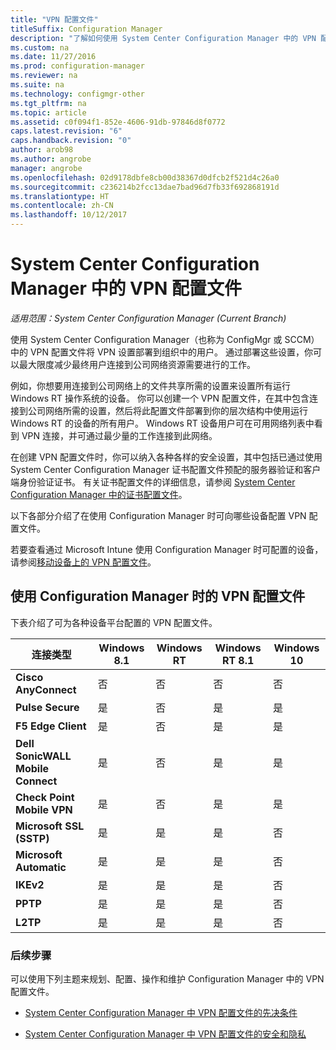 ```yaml
---
title: "VPN 配置文件"
titleSuffix: Configuration Manager
description: "了解如何使用 System Center Configuration Manager 中的 VPN 配置文件将 VPN 设置部署到组织中的用户。"
ms.custom: na
ms.date: 11/27/2016
ms.prod: configuration-manager
ms.reviewer: na
ms.suite: na
ms.technology: configmgr-other
ms.tgt_pltfrm: na
ms.topic: article
ms.assetid: c0f094f1-852e-4606-91db-97846d8f0772
caps.latest.revision: "6"
caps.handback.revision: "0"
author: arob98
ms.author: angrobe
manager: angrobe
ms.openlocfilehash: 02d9178dbfe8cb00d38367d0dfcb2f521d4c26a0
ms.sourcegitcommit: c236214b2fcc13dae7bad96d7fb33f692868191d
ms.translationtype: HT
ms.contentlocale: zh-CN
ms.lasthandoff: 10/12/2017
---
```

# <a name="vpn-profiles-in-system-center-configuration-manager"></a>System Center Configuration Manager 中的 VPN 配置文件

*适用范围：System Center Configuration Manager (Current Branch)*


使用 System Center Configuration Manager（也称为 ConfigMgr 或 SCCM）中的 VPN 配置文件将 VPN 设置部署到组织中的用户。 通过部署这些设置，你可以最大限度减少最终用户连接到公司网络资源需要进行的工作。  

 例如，你想要用连接到公司网络上的文件共享所需的设置来设置所有运行 Windows RT 操作系统的设备。 你可以创建一个 VPN 配置文件，在其中包含连接到公司网络所需的设置，然后将此配置文件部署到你的层次结构中使用运行 Windows RT 的设备的所有用户。 Windows RT 设备用户可在可用网络列表中看到 VPN 连接，并可通过最少量的工作连接到此网络。  

 在创建 VPN 配置文件时，你可以纳入各种各样的安全设置，其中包括已通过使用 System Center Configuration Manager 证书配置文件预配的服务器验证和客户端身份验证证书。 有关证书配置文件的详细信息，请参阅 [System Center Configuration Manager 中的证书配置文件](introduction-to-certificate-profiles.md)。  

 以下各部分介绍了在使用 Configuration Manager 时可向哪些设备配置 VPN 配置文件。

 若要查看通过 Microsoft Intune 使用 Configuration Manager 时可配置的设备，请参阅[移动设备上的 VPN 配置文件](/sccm/mdm/deploy-use/create-vpn-profiles)。  

## <a name="vpn-profiles-when-using-configuration-manager"></a>使用 Configuration Manager 时的 VPN 配置文件  
 下表介绍了可为各种设备平台配置的 VPN 配置文件。  

|连接类型|Windows 8.1|Windows RT|Windows RT 8.1|Windows 10|  
|---------------------|-----------------|----------------|--------------------|----------------|  
|**Cisco AnyConnect**|否|否|否|否|  
|**Pulse Secure**|是|否|是|是|  
|**F5 Edge Client**|是|否|是|是|  
|**Dell SonicWALL Mobile Connect**|是|否|是|是|  
|**Check Point Mobile VPN**|是|否|是|是|  
|**Microsoft SSL (SSTP)**|是|是|是|否|  
|**Microsoft Automatic**|是|是|是|否|  
|**IKEv2**|是|是|是|否|  
|**PPTP**|是|是|是|否|  
|**L2TP**|是|是|是|否|  

### <a name="next-steps"></a>后续步骤  
 可以使用下列主题来规划、配置、操作和维护 Configuration Manager 中的 VPN 配置文件。  

-   [System Center Configuration Manager 中 VPN 配置文件的先决条件](../plan-design/prerequisites-for-wifi-vpn-profiles.md)  

-   [System Center Configuration Manager 中 VPN 配置文件的安全和隐私](../plan-design/security-and-privacy-for-wifi-vpn-profiles.md)
